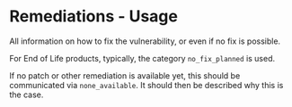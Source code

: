 # Remediations - Usage

All information on how to fix the vulnerability, or even if no fix is possible.

For End of Life products, typically, the category `no_fix_planned` is used.

If no patch or other remediation is available yet, this should be communicated via `none_available`.
It should then be described why this is the case.
